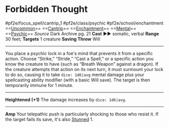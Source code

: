# Forbidden Thought
#pf2e/focus_spell/cantrip_1 #pf2e/class/psychic #pf2e/school/enchantment 
==[Uncommon](../../../../../TTRPGShare-Pathfinder-2E-Vault/rules/traits/uncommon.md)== ==[Cantrip](../../../../../TTRPGShare-Pathfinder-2E-Vault/rules/traits/cantrip.md)== ==[Enchantment](../../../../../TTRPGShare-Pathfinder-2E-Vault/rules/traits/enchantment.md)== ==[Mental](../../../../../TTRPGShare-Pathfinder-2E-Vault/rules/traits/mental.md)== ==[Psychic](../../../Traits/Psychic.md)==
*Source* Dark Archive pg. 21
**Cast** ►► somatic, verbal
**Range** 30 feet; **Targets** 1 creature
**Saving Throw** Will

---
You place a psychic lock in a foe's mind that prevents it from a specific action. Choose “Strike,” “Stride,” “Cast a Spell,” or a specific action you know the creature to have (such as “Breath Weapon” against a dragon). If the creature attempts that action on its next turn, it must surmount your lock to do so, causing it to take `dice: 1d6|avg` mental damage plus your spellcasting ability modifier (with a basic Will save). The target is then temporarily immune for 1 minute.

<hr>

**Heightened (+1)** The damage increases by `dice: 1d6|avg`.

---
**Amp** Your telepathic push is particularly shocking to those who resist it. If the target fails its save, it's also [Stunned](../../../Conditions/Stunned.md) 1.